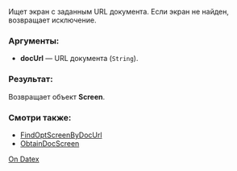 Ищет экран с заданным URL документа. Если экран не найден, возвращает исключение.

### Аргументы:
- **docUrl** — URL документа (`String`).

### Результат:
Возвращает объект **Screen**.

### Смотри также:
- [FindOptScreenByDocUrl](http://docs.datex.ru/article.htm?id=5665465792879477130)
- [ObtainDocScreen](http://docs.datex.ru/article.htm?id=5665465792879477121)

[On Datex](http://docs.datex.ru/article.htm?id=5665465792879477129)